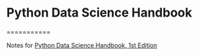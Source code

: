 # Python Data Science Handbook
===========

Notes for [Python Data Science Handbook, 1st Edition](https://github.com/Drake-Firestorm/PythonDataScienceHandbook/)
